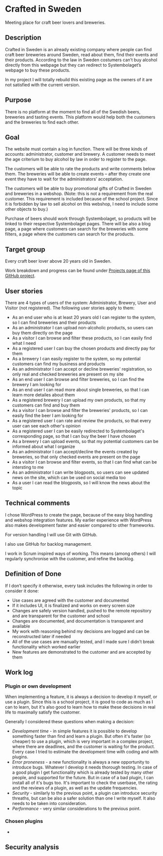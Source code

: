 # Crafted in Sweden
Meeting place for craft beer lovers and breweries.

## Description

Crafted in Sweden is an already existing company where people can find craft beer breweries around Sweden, read about them, find their events and their products. According to the law in Sweden costumers can’t buy alcohol directly from this webpage but they can redirect to Systembolaget’s webpage to buy these products.

In my project I will totally rebuild this existing page as the owners of it are not satisfied with the current version.

## Purpose

There is no platform at the moment to find all of the Swedish beers, breweries and tasting events. This platform would help both the customers and the breweries to find each other.

## Goal

The website must contain a log in function. There will be three kinds of accounts: administrator, customer and brewery. A customer needs to meet the age criterium to buy alcohol by law in order to register to the page.

The customers will be able to rate the products and write comments below them. The breweries will be able to create events – after they create one event they have to wait for the administrators’ acceptation.

The customers will be able to buy promotional gifts of Crafted in Sweden and breweries in a webshop. (Note: this is not a requirement from the real customer. This requirement is included because of the school project. Since it is forbidden by law to sell alcohol on this webshop, I need to include some other objects to buy.)

Purchase of beers should work through Systembolaget, so products will be linked to their respective Systembolaget pages.
There will be also a blog page, a page where customers can search for the breweries with some filters, a page where the customers can search for the products.

## Target group

Every craft beer lover above 20 years old in Sweden.

Work breakdown and progress can be found under [Projects page of this GitHub project](https://github.com/vogelsara/crafted-in-sweden/projects/1).

## User stories

There are 4 types of users of the system: Administrator, Brewery, User and Visitor (not registered). The following user stories apply to them:

* As an end user who is at least 20 years old I can register to the system, so I can find breweries and their products
* As an administrator I can upload non-alcoholic products, so users can buy them directly on the page
* As a visitor I can browse and filter these products, so I can easily find what I need
* As a registered user I can buy the chosen products and directly pay for them
* As a brewery I can easily register to the system, so my potential customers can find my business and products
* As an administrator I can accept or decline breweries' registration, so only real and checked breweries are present on my site
* As an end user I can browse and filter breweries, so I can find the brewery I am looking for
* As an end user I can read more about single breweries, so that I can learn more detailes about them
* As a registered brewery I can upload my own products, so that my customers can find and buy them
* As a visitor I can browse and filter the breweries' products, so I can easily find the beer I am looking for
* As a registered user I can rate and review the products, so that every user can see each other's opinion
* As a registered user I can be easily redirected to Systembolaget's corresponding page, so that I can buy the beer I have chosen
* As a brewery I can upload events, so that my potential customers can be informed about what I organize
* As an administrator I can accept/decline the events created by breweries, so that only checked events are present on the page
* As a visitor I can browse and filter events, so that I can find what can be intersting to me
* As an administrator I can write blogposts, so users can see updated news on the site, which can be used on social media too
* As a user I can read the blogposts, so I will know the news about the topic
 
## Technical comments

I chose WordPress to create the page, because of the easy blog handling and webshop integration features. My earlier experience with WordPress also makes development faster and easier compared to other frameworks.

For version handling I will use Git with GitHub.

I also use GitHub for backlog management.

I work in Scrum inspired ways of working. This means (among others) I will regularly synchronise with the customer, and refine the backlog.

## Definition of Done

If I don’t specify it otherwise, every task includes the following in order to consider it done:
* Use cases are agreed with the customer and documented
* If it includes UI, it is finalized and works on every screen size
* Changes are safely version handled, pushed to the remote repository and are transparent for the customer and school
* Changes are documented, and documentation is transparent and available
* My work with reasoning behind my decisions are logged and can be reconstructed later if needed
* All of the use cases are manually tested, and I made sure I didn’t break functionality which worked earlier
* New features are demonstrated to the customer and are accepted by them

## Work log

### Plugin or own development

When implementing a feature, it is always a decision to develop it myself, or use a plugin. Since this is a school project, it is good to code as much as I can to learn, but it's also good to learn how to make these decisions in real life to maximally satisfy the customer.

Generally I considered these questions when making a decision:

* *Development time* - in simple features it is possible to develop something faster than find and learn a plugin. But often it's faster (so cheaper) to use a plugin, which is very important in a complex project, where there are deadlines, and the customer is waiting for the product. Every case I tried to estimate the development time with coding and with plugins.
* *Error proneness* - a new functionality is always a new opportunity to introduce bugs. Whatever I develop it needs thorough testing. In case of a good plugin I get functionality which is already tested by many other people, and supported for the future. But in case of a bad plugin, I can install all of it's bugs too. It's important to check the userbase, the rating and the reviews of a plugin, as well as the update frequencies.
* *Security* - similarly to the previous point, a plugin can introduce security threaths, but can be also a safer solution than one I write myself. It also needs to be taken into consideration.
* *Performance* - very similar considerations to the previous point.

### Chosen plugins

*

## Security analysis